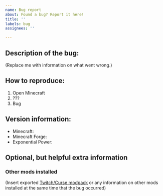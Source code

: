 ```yaml
---
name: Bug report
about: Found a bug? Report it here!
title: ''
labels: bug
assignees: ''

---
```


## Description of the bug:
(Replace me with information on what went wrong.)

## How to reproduce:
1. Open Minecraft
2. ???
3. Bug

## Version information:
* Minecraft:
* Minecraft Forge:
* Exponential Power:

## Optional, but helpful extra information
### Other mods installed
(Insert exported [Twitch/Curse modpack](https://authors.curseforge.com/knowledge-base/game-specific-support/2753-exporting-and-importing-non-curseforge-modpacks) or any information on other mods installed at the same time that the bug occurred)
